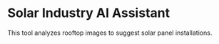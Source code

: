 # Solar Industry AI Assistant

This tool analyzes rooftop images to suggest solar panel installations.